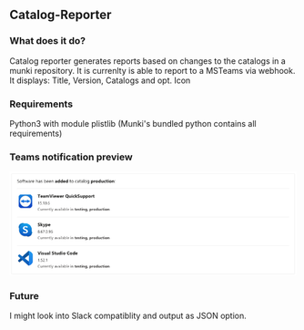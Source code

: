## Catalog-Reporter
### What does it do?
Catalog reporter generates reports based on changes to the catalogs in a munki repository.
It is currenlty is able to report to a MSTeams via webhook. It displays: Title, Version, Catalogs and opt. Icon
### Requirements
Python3 with module plistlib (Munki's bundled python contains all requirements)
### Teams notification preview
![CatalogReporter Preview](SamplePictures/CatalogReporter.png)
### Future
I might look into Slack compatiblity and output as JSON option. 
